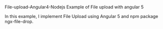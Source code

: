 File-upload-Angular4-Nodejs
Example of File upload with angular 5

In this example, I implement File Upload using Angular 5 and npm package ngx-file-drop.
